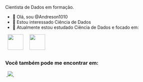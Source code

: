 Cientista de Dados em formação. 

- 👋 Olá, sou @Andreson1010
- 👀 Estou interessado Ciência de Dados
- 🌱 Atualmente estou estudado Ciência de Dados e focado em:
<div style="display: inline">
  &nbsp;&nbsp;<img width='50' height='50' src="https://cdn.jsdelivr.net/gh/devicons/devicon/icons/python/python-original.svg" />&nbsp;&nbsp;
  &nbsp;&nbsp;<img width='50' height='50' src="https://cdn.jsdelivr.net/gh/devicons/devicon/icons/r/r-original.svg" />&nbsp;&nbsp;&nbsp;
</div> 

##

### Você também pode me encontrar em:
&nbsp;<a href="https://www.linkedin.com/in/francisco-andreson-de-lima-pinheiro-676b7ab1">
  <img src="https://img.shields.io/badge/linkedin-%230077B5.svg?style=for-the-badge&logo=linkedin&logoColor=white">
</a>&nbsp;


